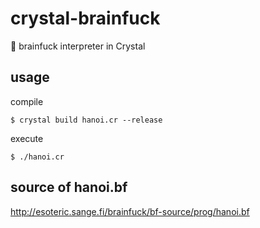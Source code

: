 # crystal-brainfuck

🤯 brainfuck interpreter in Crystal

## usage

compile

`$ crystal build hanoi.cr --release`

execute

`$ ./hanoi.cr`

## source of hanoi.bf

http://esoteric.sange.fi/brainfuck/bf-source/prog/hanoi.bf
